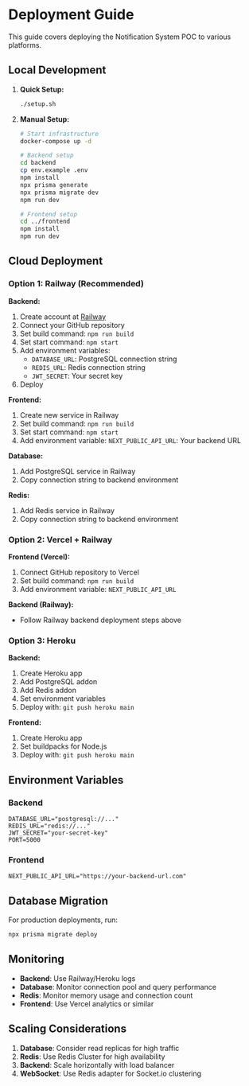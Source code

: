 # Deployment Guide

This guide covers deploying the Notification System POC to various platforms.

## Local Development

1. **Quick Setup:**
   ```bash
   ./setup.sh
   ```

2. **Manual Setup:**
   ```bash
   # Start infrastructure
   docker-compose up -d
   
   # Backend setup
   cd backend
   cp env.example .env
   npm install
   npx prisma generate
   npx prisma migrate dev
   npm run dev
   
   # Frontend setup
   cd ../frontend
   npm install
   npm run dev
   ```

## Cloud Deployment

### Option 1: Railway (Recommended)

**Backend:**
1. Create account at [Railway](https://railway.app)
2. Connect your GitHub repository
3. Set build command: `npm run build`
4. Set start command: `npm start`
5. Add environment variables:
   - `DATABASE_URL`: PostgreSQL connection string
   - `REDIS_URL`: Redis connection string
   - `JWT_SECRET`: Your secret key
6. Deploy

**Frontend:**
1. Create new service in Railway
2. Set build command: `npm run build`
3. Set start command: `npm start`
4. Add environment variable: `NEXT_PUBLIC_API_URL`: Your backend URL

**Database:**
1. Add PostgreSQL service in Railway
2. Copy connection string to backend environment

**Redis:**
1. Add Redis service in Railway
2. Copy connection string to backend environment

### Option 2: Vercel + Railway

**Frontend (Vercel):**
1. Connect GitHub repository to Vercel
2. Set build command: `npm run build`
3. Add environment variable: `NEXT_PUBLIC_API_URL`

**Backend (Railway):**
- Follow Railway backend deployment steps above

### Option 3: Heroku

**Backend:**
1. Create Heroku app
2. Add PostgreSQL addon
3. Add Redis addon
4. Set environment variables
5. Deploy with: `git push heroku main`

**Frontend:**
1. Create Heroku app
2. Set buildpacks for Node.js
3. Deploy with: `git push heroku main`

## Environment Variables

### Backend
```env
DATABASE_URL="postgresql://..."
REDIS_URL="redis://..."
JWT_SECRET="your-secret-key"
PORT=5000
```

### Frontend
```env
NEXT_PUBLIC_API_URL="https://your-backend-url.com"
```

## Database Migration

For production deployments, run:
```bash
npx prisma migrate deploy
```

## Monitoring

- **Backend**: Use Railway/Heroku logs
- **Database**: Monitor connection pool and query performance
- **Redis**: Monitor memory usage and connection count
- **Frontend**: Use Vercel analytics or similar

## Scaling Considerations

1. **Database**: Consider read replicas for high traffic
2. **Redis**: Use Redis Cluster for high availability
3. **Backend**: Scale horizontally with load balancer
4. **WebSocket**: Use Redis adapter for Socket.io clustering 
